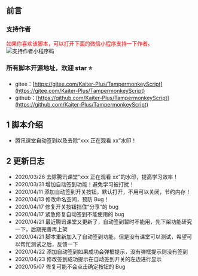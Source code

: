 ## 前言

### 支持作者

<span style="color:red;">如果你喜欢该脚本，可以打开下面的微信小程序支持一下作者。</span>  
![支持作者小程序码](https://greasyfork.org/rails/active_storage/representations/redirect/eyJfcmFpbHMiOnsibWVzc2FnZSI6IkJBaHBBekdIQVE9PSIsImV4cCI6bnVsbCwicHVyIjoiYmxvYl9pZCJ9fQ==--56691abdd507118966e2810dd47b1e2a3b9b82e8/eyJfcmFpbHMiOnsibWVzc2FnZSI6IkJBaDdCem9MWm05eWJXRjBTU0lKYW5CbFp3WTZCa1ZVT2hSeVpYTnBlbVZmZEc5ZmJHbHRhWFJiQjJrQnlHa0J5QT09IiwiZXhwIjpudWxsLCJwdXIiOiJ2YXJpYXRpb24ifX0=--4c3cded9533f8c872a82572269844d930809aad4/support.png?locale=zh-CN)

### 所有脚本开源地址，欢迎 star ⭐

- gitee：[https://gitee.com/Kaiter-Plus/TampermonkeyScript](https://gitee.com/Kaiter-Plus/TampermonkeyScript)
- github：[https://github.com/Kaiter-Plus/TampermonkeyScript](https://github.com/Kaiter-Plus/TampermonkeyScript)

## 1 脚本介绍

- 腾讯课堂自动签到以及去除“xxx 正在观看 xx”水印！

## 2 更新日志

- 2020/03/26 去除腾讯课堂“xxx 正在观看 xx”的水印，提高学习效率！
- 2020/03/31 增加自动签到功能！避免学习被打扰！
- 2020/04/11 添加自动签到开关按钮，默认打开，不用可以关闭，节约内存！
- 2020/04/13 修改命名空间，预防 Bug！
- 2020/04/17 修复开关按钮挡住“分享”的 bug
- 2020/04/17 紧急修复自动签到不能使用的 bug
- 2020/04/21 最近腾讯课堂又更新了，自动签到暂时不能用，先下架功能研究一下，后期完善再上架
- 2020/04/21 脚本重新加入了自动签到功能，但是没有课堂可以测试，希望可以帮忙测试之后，反馈一下
- 2020/04/22 添加自动签到如果成功会弹框提示，没有弹框提示则没有签到
- 2020/04/23 修改签到成功提示在自动签到开关的左边进行显示
- 2020/05/07 修复可能不会点击确定按钮的 Bug
